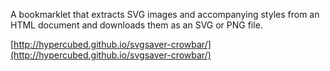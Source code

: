 A bookmarklet that extracts SVG images and accompanying styles from an HTML document and downloads them as an SVG or PNG file.

[http://hypercubed.github.io/svgsaver-crowbar/](http://hypercubed.github.io/svgsaver-crowbar/)
